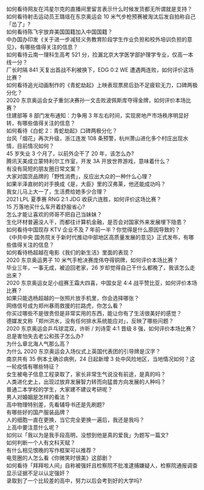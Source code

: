 如何看待网友在鸿星尔克的直播间里留言表示什么时候发货都无所谓就是支持？  
如何看待射击运动员王璐瑶在东京奥运会 10 米气步枪预赛被淘汰后发自拍称自己「怂了」?  
如何看待陈飞宇放弃美国国籍加入中国国籍？  
中办国办印发《关于进一步减轻义务教育阶段学生作业负担和校外培训负担的意见》，有哪些值得关注的信息？  
如何看待云南一理科生高考 521 分，捡漏北京大学医学部护理学专业，仅高一本线一分？  
厂长时隔 841 天复出首战不利被换下，EDG 0:2 WE 遭遇两连败，如何评价这场比赛？  
如何看待追光动画制作的《青蛇劫起》上映表现票房后劲不足疲软无力，口碑两极分化？  
2020 东京奥运会女子重剑决赛孙一文击败波佩斯库夺得金牌，如何评价本场比赛？  
住建部等 8 部门发布通知：力争用 3 年左右时间，实现房地产市场秩序明显好转，有哪些值得关注的信息？  
如何看待《白蛇 2：青蛇劫起》口碑两极分化？  
台风「烟花」再次升级，浙江连发 108 条预警，杭州萧山进化多个村庄出现水情，目前情况如何？  
45 岁失业 3 个月了，以前外企干了 20 年，该怎么办?  
腾讯天美成立蒙特利尔工作室，开发 3A 开放世界游戏，意味着什么？  
有没有简短的朋友圈日常文案？  
大家对国货品牌的「野性消费」，反应出大众的一种什么心理？  
如果半泽直树的对手换成《是，大臣》里的汉弗莱，他还能成功吗？  
我女儿马上大一了，生活费给她多少合理？  
2021 LPL 夏季赛 RNG 2:1 JDG 收获六连胜，如何评价这场比赛？  
15 万落地买什么车开着舒服省心?  
怎么才能让喜欢的师哥不把自己当妹妹？  
生化环材普遍没人干，而都往计算机金融，是否会对国家外来发展埋下隐患？  
如何看待中国现存 KTV 企业不及 7 年前一半？你觉得是什么原因导致的？  
《中共中央 国务院关于新时代推动中部地区高质量发展的意见》正式发布，有哪些值得关注的信息？  
如何看待杨超越在电影《我们的新生活》里面的表现？  
2020 东京奥运男子 10 米气手枪决赛庞伟夺得铜牌，如何评价本场比赛？  
毕业三年，一事无成，被迫回老家，26 岁却觉得自己干什么都晚了，我该怎么走出来？  
2020 东京奥运女足小组赛王霜大四喜，中国女足 4:4 战平赞比亚，如何评价本场比赛？  
如果只能选杨超越的一张照片放手机里，你会选择哪张？  
网络信号成为郑州暴雨救援的拦路虎，你怎么看？  
你买过哪些不是很贵但是非常实用的东西，能让你有了生活很美好的感觉？  
德媒发文称「郑州洪水，没有任何排水系统能应对」，反映了哪些问题？  
2020 东京奥运会乒乓球混双，许昕 / 刘诗雯 4:1 晋级 8 强，如何评价本场比赛？  
总是害怕失去老公和孩子怎么办?  
为什么章北海人气那么高？  
为什么 2020 东京奥运会入场仪式上英国代表团的引导牌是汉字？  
南京共有 35 例本土确诊病例，24 日起新增 3 处中风险地区，当地情况如何？这一轮疫情有哪些特征？  
女生被电子信息工程录取了，家长非常生气说没有前途，是真的吗？  
人类进化史上，出现过放弃发展智力转而向猛兽方向发展的人种吗？  
普通二本学校的学生，大家建不建议考研呢？  
男人对婚姻是怎样的看法？  
高中物理特别差，先看辅导书还是先刷题?  
有哪些好的国产服装品牌？  
人的细胞一直在更换，当它完全更换一遍后，我还是我吗？  
上高中要注意什么呢？  
如何以「我以为是我手段高明，没想到他是真的爱我」为题写一篇文?  
如何判断一个人有文科天赋？  
有什么相见恨晚的写作框架可以推荐？  
电竞圈的人怎么看《你微笑时很美》这部剧？  
如何看待「拜拜啦人间」自称被强奸且检察院不批准逮捕嫌疑人，检察院通报调查显示证据不足以认定强奸？  
录取到了一个比较差的高中，努力以后会考到好的大学吗?  
